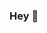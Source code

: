 ### Hey 👋

<!--
**pamelagsilveira/pamelagsilveira** is a ✨ _special_ ✨ repository because its `README.md` (this file) appears on your GitHub profile.


- 👩🏻‍💻 I'm a student of Information Systems who is sharing my learning journey.
- 😄 Hope you like!
- 😍 I'm into HTML| CSS| Javascript and Java.
- 🙎🏽 If you would like to collaborate, feel free to contact me.
- 📧 pamelaknow@gmail.com
- Made with ❤️
-->
